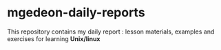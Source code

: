 # mgedeon-daily-reports
This repository contains my daily report : lesson materials, examples and exercises for learning **Unix/linux**
